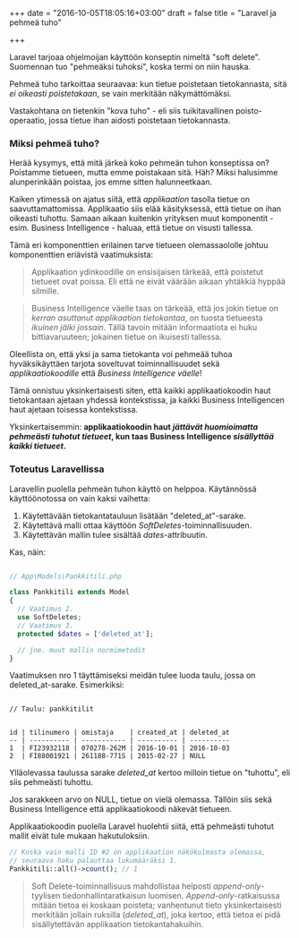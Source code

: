 +++
date = "2016-10-05T18:05:16+03:00"
draft = false
title = "Laravel ja pehmeä tuho"

+++

Laravel tarjoaa ohjelmoijan käyttöön konseptin nimeltä "soft delete". Suomennan tuo "pehmeäksi tuhoksi", koska termi on niin hauska.

Pehmeä tuho tarkoittaa seuraavaa: kun tietue poistetaan tietokannasta, sitä *ei oikeasti poistetakaan*, se vain merkitään näkymättömäksi.

Vastakohtana on tietenkin "kova tuho" - eli siis tuikitavallinen poisto-operaatio, jossa tietue ihan aidosti poistetaan tietokannasta.

### Miksi pehmeä tuho?

Herää kysymys, että mitä järkeä koko pehmeän tuhon konseptissa on? Poistamme tietueen, mutta emme poistakaan sitä. Häh? Miksi halusimme alunperinkään poistaa, jos emme sitten halunneetkaan.

Kaiken ytimessä on ajatus siitä, että *applikaation* tasolla tietue on saavuttamattomissa. Applikaatio siis elää käsityksessä, että tietue on ihan oikeasti tuhottu. Samaan aikaan kuitenkin yrityksen muut komponentit - esim. Business Intelligence - haluaa, että tietue on visusti tallessa. 

Tämä eri komponenttien erilainen tarve tietueen olemassaololle johtuu komponenttien eriävistä vaatimuksista:

> Applikaation ydinkoodille on ensisijaisen tärkeää, että poistetut tietueet ovat poissa. Eli että ne eivät väärään aikaan yhtäkkiä hyppää silmille.

> Business Intelligence väelle taas on tärkeää, että jos jokin tietue on *kerran asuttanut applikaation tietokantaa*, on tuosta tietueesta *ikuinen jälki jossain*. Tällä tavoin mitään informaatiota ei huku bittiavaruuteen; jokainen tietue on ikuisesti tallessa.

Oleellista on, että yksi ja sama tietokanta voi pehmeää tuhoa hyväksikäyttäen tarjota soveltuvat toiminnallisuudet sekä *applikaatiokoodille* että *Business Intelligence väelle*!

Tämä onnistuu yksinkertaisesti siten, että kaikki applikaatiokoodin haut tietokantaan ajetaan yhdessä kontekstissa, ja kaikki Business Intelligencen haut ajetaan toisessa kontekstissa.

Yksinkertaisemmin: **applikaatiokoodin haut *jättävät huomioimatta pehmeästi tuhotut tietueet*, kun taas Business Intelligence *sisällyttää kaikki tietueet*.**

### Toteutus Laravellissa

Laravellin puolella pehmeän tuhon käyttö on helppoa. Käytännössä käyttöönotossa on vain kaksi vaihetta:

1. Käytettävään tietokantatauluun lisätään "deleted_at"-sarake.
2. Käytettävä malli ottaa käyttöön *SoftDeletes*-toiminnallisuuden.
3. Käytettävän mallin tulee sisältää *dates*-attribuutin.

Kas, näin:

```php

// App\Models\Pankkitili.php

class Pankkitili extends Model
{
  // Vaatimus 2.
  use SoftDeletes;
  // Vaatimus 3.
  protected $dates = ['deleted_at'];

  // jne. muut mallin normimetodit
}

```

Vaatimuksen nro 1 täyttämiseksi meidän tulee luoda taulu, jossa on deleted_at-sarake. Esimerkiksi:

```

// Taulu: pankkitilit


id | tilinumero | omistaja    | created_at | deleted_at
-- | ---------- | ----------- | ---------- | ----------
1  | FI23932118 | 070278-262M | 2016-10-01 | 2016-10-03
2  | FI88001921 | 261188-771S | 2015-02-27 | NULL

```

Ylläolevassa taulussa sarake *deleted_at* kertoo milloin tietue on "tuhottu", eli siis pehmeästi tuhottu. 

Jos sarakkeen arvo on NULL, tietue on vielä olemassa. Tällöin siis sekä Business Intelligence että applikaatiokoodi näkevät tietueen.

Applikaatiokoodin puolella Laravel huolehtii siitä, että pehmeästi tuhotut mallit eivät tule mukaan hakutuloksiin.

```php
// Koska vain malli ID #2 on applikaation näkökulmasta olemassa,
// seuraava haku palauttaa lukumääräksi 1.
Pankkitili::all()->count(); // 1

``` 

> Soft Delete-toiminnallisuus mahdollistaa helposti *append-only*-tyylisen tiedonhallintaratkaisun luomisen. *Append-only*-ratkaisussa mitään tietoa ei koskaan poisteta; vanhentunut tieto yksinkertaisesti merkitään jollain ruksilla (*deleted_at*), joka kertoo, että tietoa ei pidä sisällytettävän applikaation tietokantahakuihin.








